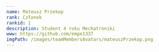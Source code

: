 ```yaml
---
name: Mateusz Przekop
rank: Członek
rankid: 1
description: Student 4 roku Mechatroniki
www: https://github.com/empe1337
imgPath: /images/teamMembersAvatars/mateuszPrzekop.png
---
```


